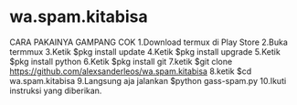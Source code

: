 # wa.spam.kitabisa

CARA PAKAINYA GAMPANG COK
1.Download termux di Play Store
2.Buka termmux
3.Ketik $pkg install update
4.Ketik $pkg install upgrade
5.Ketik $pkg install python
6.Ketik $pkg install git
7.ketik $git clone https://github.com/alexsanderleos/wa.spam.kitabisa
8.ketik $cd wa.spam.kitabisa
9.Langsung aja jalankan $python gass-spam.py
10.Ikuti instruksi yang diberikan.
